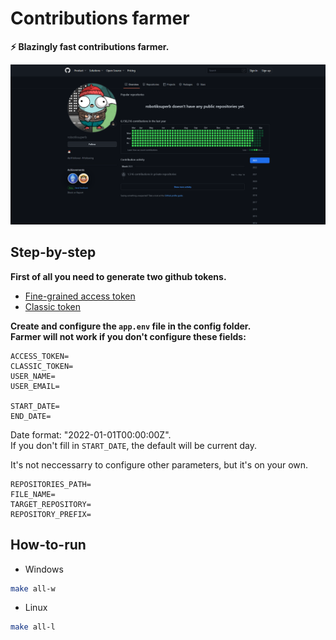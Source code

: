 # Contributions farmer

**⚡ Blazingly fast contributions farmer.**

![Farmer's result](.github/assets/result.png)

## Step-by-step

**First of all you need to generate two github tokens.**

- [Fine-grained access token](https://github.com/settings/tokens?type=beta)
- [Classic token](https://github.com/settings/tokens)

**Create and configure the `app.env` file in the config folder.** </br>
**Farmer will not work if you don't configure these fields:**

```
ACCESS_TOKEN=
CLASSIC_TOKEN=
USER_NAME=
USER_EMAIL=

START_DATE=
END_DATE=
```

Date format: "2022-01-01T00:00:00Z". <br />
If you don't fill in ```START_DATE```, the default will be current day.

It's not neccessarry to configure other parameters, but it's on your own.

```
REPOSITORIES_PATH=
FILE_NAME=
TARGET_REPOSITORY=
REPOSITORY_PREFIX=
```


## How-to-run

- Windows

```bash
make all-w
```

- Linux

```bash
make all-l
```
